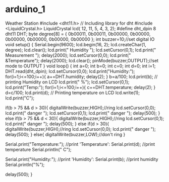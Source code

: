 # arduino_1
Weather Station
#include <dht11.h>      // Including library for dht
#include <LiquidCrystal.h>
LiquidCrystal lcd( 12, 11, 5, 4, 3, 2);
#define dht_dpin 8
dht11 DHT;
byte degree[8] = 
              {
                0b00011,
                0b00011,
                0b00000,
                0b00000,
                0b00000,
                0b00000,
                0b00000,
                0b00000
              };
  int buzzer=10;//set digital IO
void setup()
{
  Serial.begin(9600);
  lcd.begin(16, 2);
  lcd.createChar(1, degree);
  lcd.clear();
  lcd.print("   Humidity   ");
  lcd.setCursor(0,1);
  lcd.print("  Measurement  ");
  delay(2000);
  lcd.setCursor(0,0);
  lcd.print(" &Temperature");
  delay(2000);
  lcd.clear();
  pinMode(buzzer,OUTPUT);//set mode to OUTPUT
}
void loop()
{
  int a=0;
  int b=0;
  int c=0;
  int d=0;
  int i=1;
  DHT.read(dht_dpin);
  lcd.setCursor(0,0);
  lcd.print("Humidity:");
  for(i=1;i<=100;i++){
    a+=DHT.humidity;
    delay(2);
  }
  b=a/100;
  lcd.print(b);   // printing Humidity on LCD
  lcd.print(" %");
  lcd.setCursor(0,1);
  lcd.print("Temp:");
  for(i=1;i<=100;i++){
    c+=DHT.temperature;
    delay(2);
  }
  d=c/100;
  lcd.print(d);   // Printing temperature on LCD
  lcd.write(1);
  lcd.print("C");

  if(b > 75 && d > 30){
     digitalWrite(buzzer,HIGH);//ring
     lcd.setCursor(0,0);
     lcd.print("  danger     ");
     lcd.setCursor(0,1);
     lcd.print("  danger ");
     delay(500);
  }
  else if(b > 75 && d < 30){
     digitalWrite(buzzer,HIGH);//ring
     lcd.setCursor(0,1);
     lcd.print("  danger ");
     delay(500);
  }
  else if(d > 30){
     digitalWrite(buzzer,HIGH);//ring
     lcd.setCursor(0,0);
     lcd.print("  danger     ");
     delay(500);
  }
  else{
    digitalWrite(buzzer,LOW);//don't ring
  }

  Serial.print("Temperature:");                        //print 'Temperature':
  Serial.print(d);                                     //print temperature
  Serial.println(" C");

  Serial.print("Humidity:");                            //print 'Humidity':
  Serial.print(b);                                     //print humidity
  Serial.println("%");                                 

  delay(500);
}
